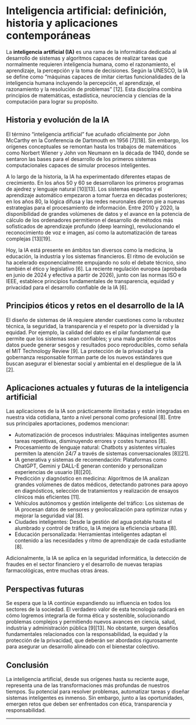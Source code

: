 # Inteligencia artificial: definición, historia y aplicaciones contemporáneas

La **inteligencia artificial (IA)** es una rama de la informática dedicada al desarrollo de sistemas y algoritmos capaces de realizar tareas que normalmente requieren inteligencia humana, como el razonamiento, el aprendizaje, la percepción y la toma de decisiones. Según la UNESCO, la IA se define como “máquinas capaces de imitar ciertas funcionalidades de la inteligencia humana incluyendo la percepción, el aprendizaje, el razonamiento y la resolución de problemas” [12]. Esta disciplina combina principios de matemáticas, estadística, neurociencia y ciencias de la computación para lograr su propósito.

## Historia y evolución de la IA

El término “inteligencia artificial” fue acuñado oficialmente por John McCarthy en la Conferencia de Dartmouth en 1956 [7][18]. Sin embargo, los orígenes conceptuales se remontan hasta los trabajos de matemáticos como Norbert Wiener y John von Neumann en la década de 1940, donde se sentaron las bases para el desarrollo de los primeros sistemas computacionales capaces de simular procesos inteligentes.

A lo largo de la historia, la IA ha experimentado diferentes etapas de crecimiento. En los años 50 y 60 se desarrollaron los primeros programas de ajedrez y lenguaje natural [10][13]. Los sistemas expertos y el aprendizaje automático empezaron a tomar fuerza en décadas posteriores; en los años 80, la lógica difusa y las redes neuronales dieron pie a nuevas estrategias para el procesamiento de información. Entre 2010 y 2020, la disponibilidad de grandes volúmenes de datos y el avance en la potencia de cálculo de los ordenadores permitieron el desarrollo de métodos más sofisticados de aprendizaje profundo (deep learning), revolucionando el reconocimiento de voz e imagen, así como la automatización de tareas complejas [13][19].

Hoy, la IA está presente en ámbitos tan diversos como la medicina, la educación, la industria y los sistemas financieros. El ritmo de evolución se ha acelerado exponencialmente empujando no solo el debate técnico, sino también el ético y legislativo [6]. La reciente regulación europea (aprobada en junio de 2024 y efectiva a partir de 2026), junto con las normas ISO e IEEE, establece principios fundamentales de transparencia, equidad y privacidad para el desarrollo confiable de la IA [6].

## Principios éticos y retos en el desarrollo de la IA

El diseño de sistemas de IA requiere atender cuestiones como la robustez técnica, la seguridad, la transparencia y el respeto por la diversidad y la equidad. Por ejemplo, la calidad del dato es el pilar fundamental que permite que los sistemas sean confiables; y una mala gestión de estos datos puede generar sesgos y resultados poco reproducibles, como señala el MIT Technology Review [9]. La protección de la privacidad y la gobernanza responsable forman parte de los nuevos estándares que buscan asegurar el bienestar social y ambiental en el despliegue de la IA [2].

## Aplicaciones actuales y futuras de la inteligencia artificial

Las aplicaciones de la IA son prácticamente ilimitadas y están integradas en nuestra vida cotidiana, tanto a nivel personal como profesional [8]. Entre sus principales aportaciones, podemos mencionar:

- Automatización de procesos industriales: Máquinas inteligentes asumen tareas repetitivas, disminuyendo errores y costes humanos [8].
- Procesamiento de lenguaje natural: Chatbots y asistentes virtuales permiten la atención 24/7 a través de sistemas conversacionales [8][21].
- IA generativa y sistemas de recomendación: Plataformas como ChatGPT, Gemini y DALL-E generan contenido y personalizan experiencias de usuario [8][20].
- Predicción y diagnóstico en medicina: Algoritmos de IA analizan grandes volúmenes de datos médicos, detectando patrones para apoyo en diagnósticos, selección de tratamientos y realización de ensayos clínicos más eficientes [11].
- Vehículos autónomos y gestión inteligente del tráfico: Los sistemas de IA procesan datos de sensores y geolocalización para optimizar rutas y mejorar la seguridad vial [8].
- Ciudades inteligentes: Desde la gestión del agua potable hasta el alumbrado y control de tráfico, la IA mejora la eficiencia urbana [8].
- Educación personalizada: Herramientas inteligentes adaptan el contenido a las necesidades y ritmo de aprendizaje de cada estudiante [8].

Adicionalmente, la IA se aplica en la seguridad informática, la detección de fraudes en el sector financiero y el desarrollo de nuevas terapias farmacológicas, entre muchas otras áreas.

## Perspectivas futuras

Se espera que la IA continúe expandiendo su influencia en todos los sectores de la sociedad. El verdadero valor de esta tecnología radicará en cómo logremos integrarla de forma ética y sostenible, solucionando problemas complejos y permitiendo nuevos avances en ciencia, salud, industria y administración pública [9][13]. No obstante, surgen desafíos fundamentales relacionados con la responsabilidad, la equidad y la protección de la privacidad, que deberán ser abordados rigurosamente para asegurar un desarrollo alineado con el bienestar colectivo.

## Conclusión

La inteligencia artificial, desde sus orígenes hasta su reciente auge, representa una de las transformaciones más profundas de nuestros tiempos. Su potencial para resolver problemas, automatizar tareas y diseñar sistemas inteligentes es inmenso. Sin embargo, junto a las oportunidades, emergen retos que deben ser enfrentados con ética, transparencia y responsabilidad.

---

